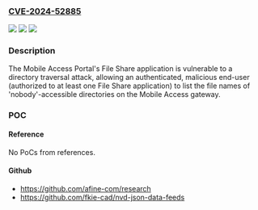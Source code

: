 ### [CVE-2024-52885](https://cve.mitre.org/cgi-bin/cvename.cgi?name=CVE-2024-52885)
![](https://img.shields.io/static/v1?label=Product&message=Check%20Point%20Mobile%20Access&color=blue)
![](https://img.shields.io/static/v1?label=Version&message=Check%20Point%20Mobile%20Access%20versions%20R81.10%2C%20R81.20%2C%20R82%20&color=brightgreen)
![](https://img.shields.io/static/v1?label=Vulnerability&message=CWE-35%3A%20Path%20Traversal&color=brightgreen)

### Description

The Mobile Access Portal's File Share application is vulnerable to a directory traversal attack, allowing an authenticated, malicious end-user (authorized to at least one File Share application) to list the file names of 'nobody'-accessible directories on the Mobile Access gateway.

### POC

#### Reference
No PoCs from references.

#### Github
- https://github.com/afine-com/research
- https://github.com/fkie-cad/nvd-json-data-feeds

